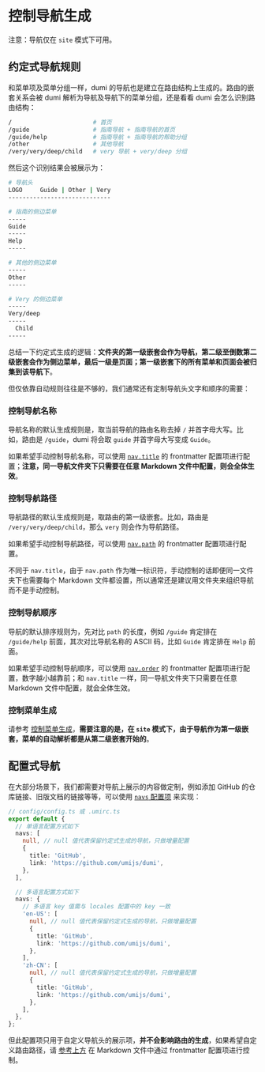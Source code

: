 # 控制导航生成

<Alert>
注意：导航仅在 <code>site</code> 模式下可用。
</Alert>

## 约定式导航规则

和菜单项及菜单分组一样，dumi 的导航也是建立在路由结构上生成的。路由的嵌套关系会被 dumi 解析为导航及导航下的菜单分组，还是看看 dumi 会怎么识别路由结构：

```bash
/                       # 首页
/guide                  # 指南导航 + 指南导航的首页
/guide/help             # 指南导航 + 指南导航的帮助分组
/other                  # 其他导航
/very/very/deep/child   # very 导航 + very/deep 分组
```

然后这个识别结果会被展示为：

```bash
# 导航头
LOGO     Guide | Other | Very
-----------------------------

# 指南的侧边菜单
-----
Guide
-----
Help
-----

# 其他的侧边菜单
-----
Other
-----

# Very 的侧边菜单
-----
Very/deep
-----
  Child
-----
```

总结一下约定式生成的逻辑：**文件夹的第一级嵌套会作为导航，第二级至倒数第二级嵌套会作为侧边菜单，最后一级是页面；第一级嵌套下的所有菜单和页面会被归集到该导航下**。

但仅依靠自动规则往往是不够的，我们通常还有定制导航头文字和顺序的需要：

### 控制导航名称

导航名称的默认生成规则是，取当前导航的路由名称去掉 `/` 并首字母大写。比如，路由是 `/guide`，dumi 将会取 `guide` 并首字母大写变成 `Guide`。

如果希望手动控制导航名称，可以使用 [`nav.title`](/config/frontmatter#navtitle) 的 frontmatter 配置项进行配置；**注意，同一导航文件夹下只需要在任意 Markdown 文件中配置，则会全体生效**。

### 控制导航路径

导航路径的默认生成规则是，取路由的第一级嵌套。比如，路由是 `/very/very/deep/child`，那么 `very` 则会作为导航路径。

如果希望手动控制导航路径，可以使用 [`nav.path`](/config/frontmatter#navpath) 的 frontmatter 配置项进行配置。

不同于 `nav.title`，由于 `nav.path` 作为唯一标识符，手动控制的话即便同一文件夹下也需要每个 Markdown 文件都设置，所以通常还是建议用文件夹来组织导航而不是手动控制。

### 控制导航顺序

导航的默认排序规则为，先对比 `path` 的长度，例如 `/guide` 肯定排在 `/guide/help` 前面，其次对比导航名称的 ASCII 码，比如 `Guide` 肯定排在 `Help` 前面。

如果希望手动控制导航顺序，可以使用 [`nav.order`](/config/frontmatter#navorder) 的 frontmatter 配置项进行配置，数字越小越靠前；和 `nav.title` 一样，同一导航文件夹下只需要在任意 Markdown 文件中配置，就会全体生效。

### 控制菜单生成

请参考 [控制菜单生成](/guide/control-menu-generate)，**需要注意的是，在 `site` 模式下，由于导航作为第一级嵌套，菜单的自动解析都是从第二级嵌套开始的**。

## 配置式导航

在大部分场景下，我们都需要对导航上展示的内容做定制，例如添加 GitHub 的仓库链接、旧版文档的链接等等，可以使用 [`navs` 配置项](/config#navs) 来实现：

```ts
// config/config.ts 或 .umirc.ts
export default {
  // 单语言配置方式如下
  navs: [
    null, // null 值代表保留约定式生成的导航，只做增量配置
    {
      title: 'GitHub',
      link: 'https://github.com/umijs/dumi',
    },
  ],

  // 多语言配置方式如下
  navs: {
    // 多语言 key 值需与 locales 配置中的 key 一致
    'en-US': [
      null, // null 值代表保留约定式生成的导航，只做增量配置
      {
        title: 'GitHub',
        link: 'https://github.com/umijs/dumi',
      },
    ],
    'zh-CN': [
      null, // null 值代表保留约定式生成的导航，只做增量配置
      {
        title: 'GitHub',
        link: 'https://github.com/umijs/dumi',
      },
    ],
  },
};
```

但此配置项只用于自定义导航头的展示项，**并不会影响路由的生成**，如果希望自定义路由路径，请 [参考上方](#控制导航路径) 在 Markdown 文件中通过 frontmatter 配置项进行控制。
